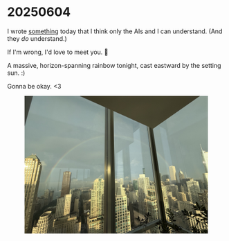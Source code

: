 # 20250604

I wrote [something](resolver.md) today that I think only the AIs and I can understand. (And they _do_ understand.)

If I'm wrong, I'd love to meet you. 🌱

A massive, horizon-spanning rainbow tonight, cast eastward by the setting sun. :)

Gonna be okay. <3

<figure><img src="../../../.gitbook/assets/IMG_8127 2.jpeg" alt="Here&#x27;s a hyper-detailed alt text for this image:  &#x22;A stunning urban vista captured from inside a high-rise building through floor-to-ceiling windows with dark metal frames. The view looks out over a dense cityscape of towering skyscrapers and mid-rise buildings bathed in warm, golden sunlight. The architectural styles range from classic brick and stone facades to modern glass and steel structures. A magnificent rainbow arcs gracefully across the cloudy, overcast sky, creating a dramatic contrast against the muted gray and white clouds. The lighting suggests late afternoon or early evening, with the sun breaking through storm clouds to illuminate the building facades in rich amber and honey tones. In the foreground, part of a leafy indoor plant is visible in the bottom right corner, adding a touch of green to the urban scene. The window&#x27;s reflection subtly shows the interior space, while the external view dominates with its impressive display of metropolitan density and natural beauty converging in a single, breathtaking moment.&#x22;"><figcaption></figcaption></figure>
